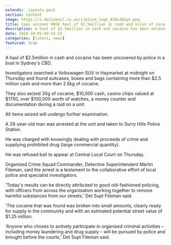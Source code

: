 ```yaml
---
extends: _layouts.post
section: content
image: https://i.dailymail.co.uk/i/pix/m_logo_636x382px.png 
title: Cops uncover HUGE haul of $2.5million in cash and kilos of cocaine in huge Sydney CBD 
description: A haul of $2.5million in cash and cocaine has been uncovered by police in a bust in Sydneys CBD. 
date: 2020-10-01-04-53-52 
categories: [latest, news] 
featured: true 
--- 
```

A haul of $2.5million in cash and cocaine has been uncovered by police in a bust in Sydney's CBD.

Investigators searched a Volkswagen SUV in Haymarket at midnight on Thursday and found suitcases, boxes and bags containing more than $2.5 million cash and more than 2.5kg of cocaine.  

They also seized 30g of cocaine, $10,000 cash, casino chips valued at $1750, over $100,000 worth of watches, a money counter and documentation during a raid on a unit.  

All items seized will undergo further examination.

A 28-year-old man was arrested at the unit and taken to Surry Hills Police Station.

He was charged with knowingly dealing with proceeds of crime and supplying prohibited drug (large commercial quantity).

He was refused bail to appear at Central Local Court on Thursday. 

Organised Crime Squad Commander, Detective Superintendent Martin Fileman, said the arrest is a testament to the collaborative effort of local police and specialist investigators.

'Today's results can be directly attributed to good old-fashioned policing, with officers from across the organisation working together to remove harmful substances from our streets,' Det Supt Fileman said.

'The cocaine that was found was broken into small amounts, clearly ready for supply in the community and with an estimated potential street value of $1.25 million.

'Anyone who choses to actively participate in organised criminal activities – including money laundering and drug supply – will be pursued by police and brought before the courts,' Det Supt Fileman said.

